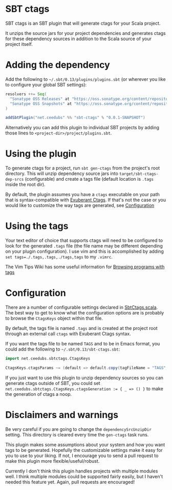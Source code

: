 # SBT ctags #
SBT ctags is an SBT plugin that will generate ctags for your Scala project.

It unzips the source jars for your project dependencies and generates ctags for these dependency sources in addition to the Scala source of your project itself.

# Adding the dependency #
Add the following to `~/.sbt/0.13/plugins/plugins.sbt` (or wherever you like to configure your global SBT settings):
```scala
resolvers ++= Seq(
  "Sonatype OSS Releases" at "https://oss.sonatype.org/content/repositories/releases/",
  "Sonatype OSS Snapshots" at "https://oss.sonatype.org/content/repositories/snapshots/"
)

addSbtPlugin("net.ceedubs" %% "sbt-ctags" % "0.0.1-SNAPSHOT")
```

Alternatively you can add this plugin to individual SBT projects by adding those lines to `<project-dir>/project/plugins.sbt`.

# Using the plugin #

To generate ctags for a project, run `sbt gen-ctags` from the project's root directory. This will unzip dependency source jars into `target/sbt-ctags-dep-srcs` (configurable) and create a tags file (default location is `.tags` inside the root dir).

By default, the plugin assumes you have a `ctags` executable on your path that is syntax-compatible with [Exuberant Ctags](http://ctags.sourceforge.net/). If that's not the case or you would like to customize the way tags are generated, see [Configuration](#configuration)

# Using the tags #
Your text editor of choice that supports ctags will need to be configured to look for the generated `.tags` file (the file name may be different depending on your plugin configuration). I use vim and this is accomplished by adding `set tags=./.tags,.tags,./tags,tags` to my `.vimrc`.

The Vim Tips Wiki has some useful information for [Browsing programs with tags](http://vim.wikia.com/wiki/Browsing_programs_with_tags)

# Configuration #
There are a number of configurable settings declared in [SbtCtags.scala](https://github.com/ceedubs/sbt-ctags/blob/master/src/main/scala/net/ceedubs/sbtctags/SbtCtags.scala). The best way to get to know what the configuration options are is probably to browse the `CtagsKeys` object within that file.

By default, the tags file is named `.tags` and is created at the project root through an external call `ctags` with Exuberant Ctags syntax.

If you want the tags file to be named `TAGS` and to be in Emacs format, you could add the following to `~/.sbt/0.13/sbt-ctags.sbt`:

```scala
import net.ceedubs.sbtctags.CtagsKeys

CtagsKeys.ctagsParams ~= (default => default.copy(tagFileName = "TAGS", extraArgs = "-e" +: default.extraArgs))
```

If you just want to use this plugin to unzip dependency sources so you can generate ctags outside of SBT, you could set `net.ceedubs.sbtctags.CtagsKeys.ctagsGeneration := { _ => () }` to make the generation of ctags a noop.

# Disclaimers and warnings #
Be very careful if you are going to change the `dependencySrcUnzipDir` setting. This directory is cleared every time the `gen-ctags` task runs.

This plugin makes some assumptions about your system and how you want tags to be generated. Hopefully the customizable settings make it easy for you to use to your liking. If not, I encourage you to send a pull request to make this plugin more flexible/useful/robust.

Currently I don't think this plugin handles projects with multiple modules well. I think multiple modules could be supported fairly easily, but I haven't needed this feature yet. Again, pull requests are encouraged!
